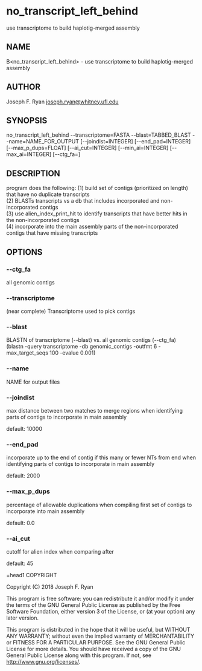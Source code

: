 # no_transcript_left_behind
use transcriptome to build haplotig-merged assembly

## NAME

B<no_transcript_left_behind> - use transcriptome to build haplotig-merged assembly 

## AUTHOR

Joseph F. Ryan <joseph.ryan@whitney.ufl.edu>

## SYNOPSIS

no_transcript_left_behind --transcriptome=FASTA --blast=TABBED_BLAST --name=NAME_FOR_OUTPUT [--joindist=INTEGER] [--end_pad=INTEGER] [--max_p_dups=FLOAT] [--ai_cut=INTEGER] [--min_ai=INTEGER] [--max_ai=INTEGER] [--ctg_fa=]

## DESCRIPTION

program does the following: 
(1) build set of contigs (prioritized on length) that have no duplicate transcripts  
(2) BLASTs transcripts vs a db that includes incorporated and non-incorporated contigs  
(3) use alien_index_print_hit to identify transcripts that have better hits in the non-incorporated contigs  
(4) incorporate into the main assembly parts of the non-incorporated contigs that have missing transcripts

## OPTIONS

### --ctg_fa

all genomic contigs

### --transcriptome

(near complete) Transcriptome used to pick contigs

### --blast

BLASTN of transcriptome (--blast) vs. all genomic contigs (--ctg_fa)  
(blastn -query transcriptome -db genomic_contigs -outfmt 6 -max_target_seqs 100 -evalue 0.001)

### --name

NAME for output files

### --joindist

max distance between two matches to merge regions 
when identifying parts of contigs to incorporate in main assembly  

default: 10000

### --end_pad

incorporate up to the end of contig if this many or fewer NTs from end
when identifying parts of contigs to incorporate in main assembly  

default: 2000

### --max_p_dups

percentage of allowable duplications when compiling first set of 
contigs to incorporate into main assembly  

default: 0.0

### --ai_cut

cutoff for alien index when comparing after   

default: 45 


=head1 COPYRIGHT

Copyright (C) 2018 Joseph F. Ryan  

This program is free software: you can redistribute it and/or modify
it under the terms of the GNU General Public License as published by
the Free Software Foundation, either version 3 of the License, or
(at your option) any later version.  

This program is distributed in the hope that it will be useful,
but WITHOUT ANY WARRANTY; without even the implied warranty of
MERCHANTABILITY or FITNESS FOR A PARTICULAR PURPOSE.  See the
GNU General Public License for more details.
You should have received a copy of the GNU General Public License
along with this program.  If not, see <http://www.gnu.org/licenses/>.  

